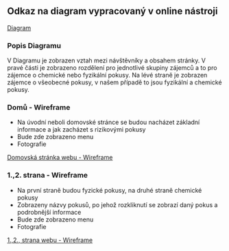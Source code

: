 ## Odkaz na diagram vypracovaný v online nástroji
[Diagram](https://app.creately.com/diagram/hpLQFq7kVno/edit)

### Popis Diagramu
V Diagramu je zobrazen vztah mezi návštěvníky a obsahem stránky. V pravé části je zobrazeno rozdělení pro jednotlivé skupiny zájemců a to pro zájemce o chemické nebo fyzikální pokusy. Na lévé straně je zobrazen zájemce o všeobecné pokusy, v našem případě to jsou fyzikální a chemické pokusy. 

### Domů - Wireframe
- Na úvodní neboli domovské stránce se budou nacházet základní informace a jak zacházet s rizikovými pokusy
- Bude zde zobrazeno menu
- Fotografie

[Domovská stránka webu - Wireframe](https://github.com/martinsimcik/DPRPRJ-projekt/blob/main/doc/01-ui-design/dom%C5%AF.png)

### 1.,2. strana - Wireframe
- Na první straně budou fyzické pokusy, na druhé straně chemické pokusy 
- Zobrazeny názvy pokusů, po jehož rozkliknutí se zobrazí daný pokus a podrobnější informace
- Bude zde zobrazeno menu
- Fotografie

[1.,2., strana webu - Wireframe](https://github.com/martinsimcik/DPRPRJ-projekt/blob/main/doc/01-ui-design/1.%2C2.%20%20strana.png)
